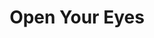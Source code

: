 ---
layout: gamepage
lang: "it"
title: "Open Your Eyes"
description: "Short project description."
cover_image: "/assets/OpenYourEyes/openyoureyes_cover.png"
background_image: "/assets/OpenYourEyes/openyoureyes_background.jpg"
background_color: "#615aed"

gallery:
  - "/assets/OpenYourEyes/1.jpg"

lang_links:
  it: "/it/projects/openyoureyes.html"
  en: "/en/projects/openyoureyes.html"
---